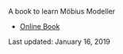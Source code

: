 A book to learn Möbius Modeller

* [Online Book](https://mobius-book.design-automation.net/)

Last updated: January 16, 2019
